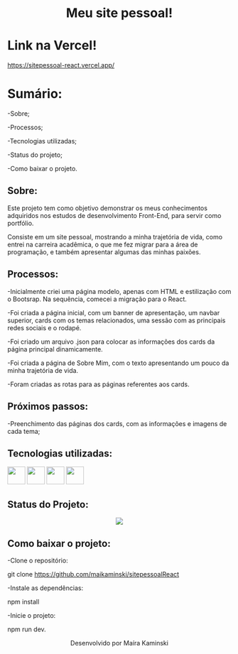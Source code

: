 <h1 align="center"> Meu site pessoal! </h1>

# Link na Vercel!

https://sitepessoal-react.vercel.app/

# Sumário:

-Sobre;

-Processos;

-Tecnologias utilizadas;

-Status do projeto;

-Como baixar o projeto.

## Sobre:

Este projeto tem como objetivo demonstrar os meus conhecimentos adquiridos nos estudos de desenvolvimento Front-End, para servir como portfólio. 

Consiste em um site pessoal, mostrando a minha trajetória de vida, como entrei na carreira acadêmica, o que me fez migrar para a área de programação, e também apresentar algumas das minhas paixões. 


## Processos:

-Inicialmente criei uma página modelo, apenas com HTML e estilização com o Bootsrap. Na sequência, comecei a migração para o React.

-Foi criada a página inicial, com um banner de apresentação, um navbar superior, cards com os temas relacionados, uma sessão com as principais redes sociais e o rodapé.

-Foi criado um arquivo .json para colocar as informações dos cards da página principal dinamicamente.

-Foi criada a página de Sobre Mim, com o texto apresentando um pouco da minha trajetória de vida.

-Foram criadas as rotas para as páginas referentes aos cards.


## Próximos passos:

-Preenchimento das páginas dos cards, com as informações e imagens de cada tema;


## Tecnologias utilizadas:

<img src="https://cdn.jsdelivr.net/gh/devicons/devicon@latest/icons/react/react-original-wordmark.svg" width="40" height="40" /> <img src="https://cdn.jsdelivr.net/gh/devicons/devicon@latest/icons/vitejs/vitejs-original.svg" width="40" height="40"/> <img src="https://cdn.jsdelivr.net/gh/devicons/devicon@latest/icons/bootstrap/bootstrap-original.svg" width="40" height="40"> <img src="https://cdn.jsdelivr.net/gh/devicons/devicon@latest/icons/css3/css3-original.svg" width="40" height="40"/>


## Status do Projeto:

<p align="center">
<img loading="lazy" src="http://img.shields.io/static/v1?label=STATUS&message=EM%20DESENVOLVIMENTO&color=GREEN&style=for-the-badge"/>
</p>

## Como baixar o projeto:

-Clone o repositório:

git clone https://github.com/maikaminski/sitepessoalReact

-Instale as dependências:

npm install

-Inicie o projeto:

npm run dev.


<p align="center">Desenvolvido por Maíra Kaminski</p>
